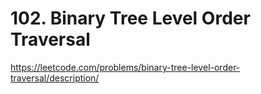 # 102. Binary Tree Level Order Traversal

https://leetcode.com/problems/binary-tree-level-order-traversal/description/
